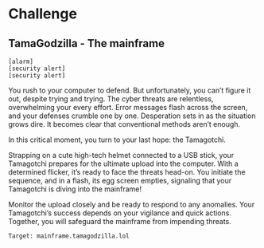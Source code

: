 # Challenge

## TamaGodzilla - The mainframe

```
[alarm]
[security alert]
[security alert]
```

You rush to your computer to defend. But unfortunately, you can’t figure it out, despite trying and trying. The cyber threats are relentless, overwhelming your every effort. Error messages flash across the screen, and your defenses crumble one by one. Desperation sets in as the situation grows dire. It becomes clear that conventional methods aren’t enough.


In this critical moment, you turn to your last hope: the Tamagotchi.


Strapping on a cute high-tech helmet connected to a USB stick, your Tamagotchi prepares for the ultimate upload into the computer. With a determined flicker, it’s ready to face the threats head-on. You initiate the sequence, and in a flash, its egg screen empties, signaling that your Tamagotchi is diving into the mainframe!


Monitor the upload closely and be ready to respond to any anomalies. Your Tamagotchi’s success depends on your vigilance and quick actions. Together, you will safeguard the mainframe from impending threats.

```
Target: mainframe.tamagodzilla.lol
```
